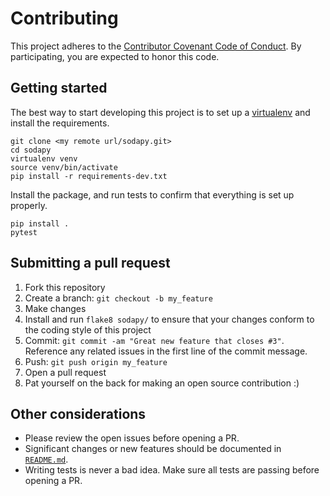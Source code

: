 # Contributing

This project adheres to the [Contributor Covenant Code of Conduct](http://contributor-covenant.org/version/1/4/). By participating, you are expected to honor this code.

## Getting started

The best way to start developing this project is to set up a [virtualenv](https://virtualenv.pypa.io/en/stable/) and install the requirements.

    git clone <my remote url/sodapy.git>
    cd sodapy
    virtualenv venv
    source venv/bin/activate
    pip install -r requirements-dev.txt

Install the package, and run tests to confirm that everything is set up properly.

    pip install .
    pytest

## Submitting a pull request

1. Fork this repository
2. Create a branch: `git checkout -b my_feature`
3. Make changes
4. Install and run `flake8 sodapy/` to ensure that your changes conform to the coding style of this project
5. Commit: `git commit -am "Great new feature that closes #3"`. Reference any related issues in the first line of the commit message.
6. Push: `git push origin my_feature`
7. Open a pull request
8. Pat yourself on the back for making an open source contribution :)

## Other considerations

- Please review the open issues before opening a PR.
- Significant changes or new features should be documented in [`README.md`](https://github.com/xmunoz/sodapy/blob/master/README.md).
- Writing tests is never a bad idea. Make sure all tests are passing before opening a PR.
